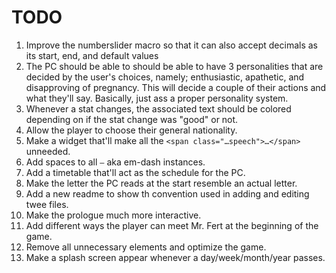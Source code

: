 # TODO

1. Improve the numberslider macro so that it can also accept decimals as its start, end, and default values
2. The PC should be able to should be able to have 3 personalities that are decided by the user's choices, namely; enthusiastic, apathetic, and disapproving of pregnancy. This will decide a couple of their actions and what they'll say. Basically, just ass a proper personality system.
3. Whenever a stat changes, the associated text should be colored depending on if the stat change was "good" or not.
4. Allow the player to choose their general nationality.
5. Make a widget that'll make all the `<span class="…speech">…</span>` unneeded.
6. Add spaces to all `—` aka em-dash instances.
7. Add a timetable that'll act as the schedule for the PC.
8. Make the letter the PC reads at the start resemble an actual letter.
9. Add a new readme to show th convention used in adding and editing twee files.
10. Make the prologue much more interactive.
11. Add different ways the player can meet Mr. Fert at the beginning of the game.
12. Remove all unnecessary elements and optimize the game.
13. Make a splash screen appear whenever a day/week/month/year passes.